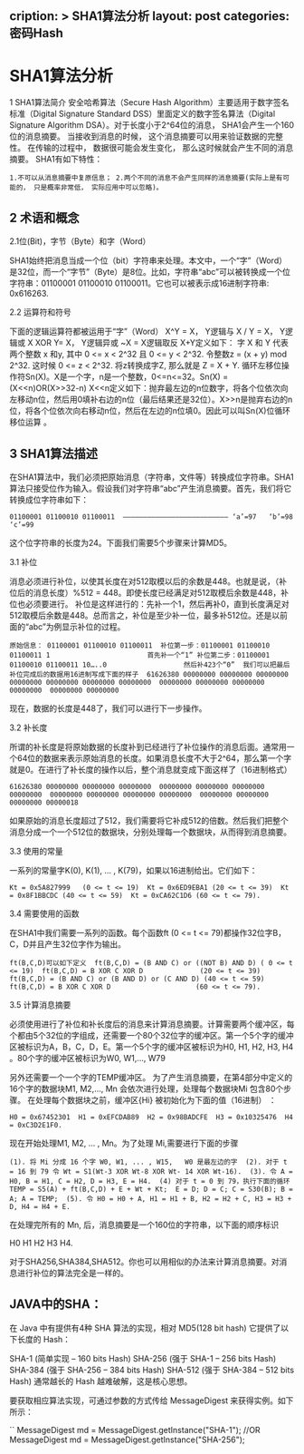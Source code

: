 cription: >
  SHA1算法分析
layout: post
categories: 密码Hash
---

SHA1算法分析
=====================

1 SHA1算法简介 
安全哈希算法（Secure Hash Algorithm）主要适用于数字签名标准（Digital Signature Standard DSS）里面定义的数字签名算法（Digital Signature Algorithm DSA）。对于长度小于2^64位的消息， SHA1会产生一个160位的消息摘要。 当接收到消息的时候， 这个消息摘要可以用来验证数据的完整性。 在传输的过程中， 数据很可能会发生变化， 那么这时候就会产生不同的消息摘要。 
SHA1有如下特性： 

``
1.不可以从消息摘要中复原信息；
2.两个不同的消息不会产生同样的消息摘要(实际上是有可能的， 只是概率非常低， 实际应用中可以忽略)。
``

2 术语和概念 
---
2.1位(Bit)，字节（Byte）和字（Word） 

SHA1始终把消息当成一个位（bit）字符串来处理。本文中，一个“字”（Word）是32位，而一个“字节”（Byte）是8位。比如，字符串“abc”可以被转换成一个位字符串：01100001 01100010 01100011。它也可以被表示成16进制字符串: 0x616263. 

2.2 运算符和符号 

下面的逻辑运算符都被运用于“字”（Word） 
X^Y    = X， Y逻辑与 
X \/ Y   = X， Y逻辑或 
X XOR Y= X， Y逻辑异或 
~X     =   X逻辑取反 
X+Y定义如下： 
字 X 和 Y 代表两个整数 x 和y, 其中 0 <= x < 2^32 且 0 <= y < 2^32. 令整数z = (x + y) mod 2^32. 这时候 0 <= z < 2^32. 将z转换成字Z, 那么就是 Z = X + Y. 
循环左移位操作符Sn(X)。X是一个字，n是一个整数，0<=n<=32。Sn(X) = (X<<n)OR(X>>32-n) 
X<<n定义如下：抛弃最左边的n位数字，将各个位依次向左移动n位，然后用0填补右边的n位（最后结果还是32位）。X>>n是抛弃右边的n位，将各个位依次向右移动n位，然后在左边的n位填0。因此可以叫Sn(X)位循环移位运算 。

3 SHA1算法描述 
---
在SHA1算法中，我们必须把原始消息（字符串，文件等）转换成位字符串。SHA1算法只接受位作为输入。假设我们对字符串“abc”产生消息摘要。首先，我们将它转换成位字符串如下： 

``
01100001 01100010 01100011 
――――――――――――――――――――――――――
‘a’=97   ‘b’=98   ‘c’=99 
``

这个位字符串的长度为24。下面我们需要5个步骤来计算MD5。 

3.1 补位 

消息必须进行补位，以使其长度在对512取模以后的余数是448。也就是说，（补位后的消息长度）%512 = 448。即使长度已经满足对512取模后余数是448，补位也必须要进行。  补位是这样进行的：先补一个1，然后再补0，直到长度满足对512取模后余数是448。总而言之，补位是至少补一位，最多补512位。还是以前面的“abc”为例显示补位的过程。 

``
原始信息： 01100001 01100010 01100011 
补位第一步：01100001 01100010 01100011 1                        首先补一个“1”
补位第二步：01100001 01100010 01100011 10…..0                   然后补423个“0” 
我们可以把最后补位完成后的数据用16进制写成下面的样子 
61626380 00000000 00000000 00000000 
00000000 00000000 00000000 00000000 
00000000 00000000 00000000 00000000 
00000000 00000000 
``

现在，数据的长度是448了，我们可以进行下一步操作。 

3.2 补长度 

所谓的补长度是将原始数据的长度补到已经进行了补位操作的消息后面。通常用一个64位的数据来表示原始消息的长度。如果消息长度不大于2^64，那么第一个字就是0。在进行了补长度的操作以后，整个消息就变成下面这样了（16进制格式） 

``
61626380 00000000 00000000 00000000 
00000000 00000000 00000000 00000000 
00000000 00000000 00000000 00000000 
00000000 00000000 00000000 00000018 
``

如果原始的消息长度超过了512，我们需要将它补成512的倍数。然后我们把整个消息分成一个一个512位的数据块，分别处理每一个数据块，从而得到消息摘要。 

3.3 使用的常量 

一系列的常量字K(0), K(1), ... , K(79)，如果以16进制给出。它们如下： 

``
Kt = 0x5A827999   (0 <= t <= 19) 
Kt = 0x6ED9EBA1 (20 <= t <= 39) 
Kt = 0x8F1BBCDC (40 <= t <= 59) 
Kt = 0xCA62C1D6 (60 <= t <= 79). 
``

3.4 需要使用的函数 

在SHA1中我们需要一系列的函数。每个函数ft (0 <= t <= 79)都操作32位字B，C，D并且产生32位字作为输出。

``
ft(B,C,D)可以如下定义 
ft(B,C,D) = (B AND C) or ((NOT B) AND D) ( 0 <= t <= 19) 
ft(B,C,D) = B XOR C XOR D              (20 <= t <= 39) 
ft(B,C,D) = (B AND C) or (B AND D) or (C AND D) (40 <= t <= 59) 
ft(B,C,D) = B XOR C XOR D                     (60 <= t <= 79). 
``

3.5 计算消息摘要 

必须使用进行了补位和补长度后的消息来计算消息摘要。计算需要两个缓冲区，每个都由5个32位的字组成，还需要一个80个32位字的缓冲区。第一个5个字的缓冲区被标识为A，B，C，D，E。第一个5个字的缓冲区被标识为H0, H1, H2, H3, H4 
。80个字的缓冲区被标识为W0, W1,..., W79 

另外还需要一个一个字的TEMP缓冲区。 
为了产生消息摘要，在第4部分中定义的16个字的数据块M1, M2,..., Mn 
会依次进行处理，处理每个数据块Mi 包含80个步骤。 
在处理每个数据块之前，缓冲区{Hi} 被初始化为下面的值（16进制） ：

``
H0 = 0x67452301 
H1 = 0xEFCDAB89 
H2 = 0x98BADCFE 
H3 = 0x10325476 
H4 = 0xC3D2E1F0. 
``

现在开始处理M1, M2, ... , Mn。为了处理 Mi,需要进行下面的步骤 

``
(1). 将 Mi 分成 16 个字 W0, W1, ... , W15,   W0 是最左边的字 
(2). 对于 t = 16 到 79 令 Wt = S1(Wt-3 XOR Wt-8 XOR Wt- 14 XOR Wt-16). 
(3). 令 A = H0, B = H1, C = H2, D = H3, E = H4. 
(4) 对于 t = 0 到 79，执行下面的循环 
    TEMP = S5(A) + ft(B,C,D) + E + Wt + Kt; 
    E = D; D = C; C = S30(B); B = A; A = TEMP; 
(5). 令 H0 = H0 + A, H1 = H1 + B, H2 = H2 + C, H3 = H3 + D, H4 = H4 + E. 
``

在处理完所有的 Mn, 后，消息摘要是一个160位的字符串，以下面的顺序标识

H0 H1 H2 H3 H4. 

对于SHA256,SHA384,SHA512。你也可以用相似的办法来计算消息摘要。对消息进行补位的算法完全是一样的。

JAVA中的SHA：
---
在 Java 中有提供有4种 SHA 算法的实现，相对 MD5(128 bit hash) 它提供了以下长度的 Hash：

SHA-1 (简单实现 – 160 bits Hash)
SHA-256 (强于 SHA-1 – 256 bits Hash)
SHA-384 (强于 SHA-256 – 384 bits Hash)
SHA-512 (强于 SHA-384 – 512 bits Hash)
通常越长的 Hash 越难破解，这是核心思想。

要获取相应算法实现，可通过参数的方式传给 MessageDigest 来获得实例。如下所示：

``
MessageDigest md = MessageDigest.getInstance("SHA-1");
//OR
MessageDigest md = MessageDigest.getInstance("SHA-256");
```
